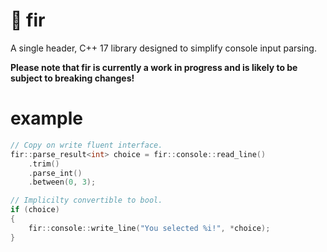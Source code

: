 # :evergreen_tree: fir
A single header, C++ 17 library designed to simplify console input parsing.

**Please note that fir is currently a work in progress and is likely to be subject to breaking changes!**

# example
```c++
// Copy on write fluent interface.
fir::parse_result<int> choice = fir::console::read_line()
	.trim()
	.parse_int()
	.between(0, 3);

// Implicilty convertible to bool. 
if (choice)
{
    fir::console::write_line("You selected %i!", *choice);
}

```
